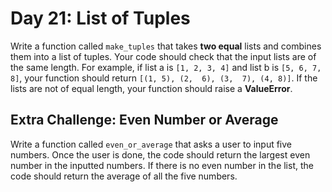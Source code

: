 # Day 21: List of Tuples  

Write a function called `make_tuples` that takes **two equal** lists
and combines them into a list of tuples. Your code should check that the input lists are of the same length. For example, if list a is `[1, 2, 3, 4]` and list b is `[5, 6, 7, 8]`, your function should return `[(1, 5), (2,  6), (3,  7), (4, 8)]`. If the lists are not of equal length, your function should raise a **ValueError**.

## Extra Challenge: Even Number or Average  

Write a function called `even_or_average` that asks a user to
input five numbers. Once the user is done, the code should
return the largest even number in the inputted numbers.
If there is no even number in the list, the code should return
the average of all the five numbers.
